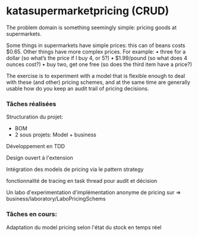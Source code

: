 
# katasupermarketpricing (CRUD)
The problem domain is something seemingly simple: pricing goods at supermarkets.
 
Some things in supermarkets have simple prices: this can of beans costs $0.65. Other things have more complex prices. For example:
•     three for a dollar (so what’s the price if I buy 4, or 5?)
•     $1.99/pound (so what does 4 ounces cost?)
•     buy two, get one free (so does the third item have a price?)
 
The exercise is to experiment with a model that is flexible enough to deal with these (and other) pricing schemes, and at the same time are generally usable how do you keep an audit trail of pricing decisions.

### Tâches réalisées
Structuration du projet:
        

 - BOM    
 - 2 sous projets: Model + business

Développement en TDD

Design ouvert à l'extension

Intégration des models de pricing via le pattern strategy

fonctionnalité de tracing en task thread pour audit et décision 

Un labo d'experimentation d'implémentation anonyme de pricing sur => business/laboratory/LaboPricingSchems

### Tâches en cours:

Adaptation du model pricing selon l'état du stock en temps réel
